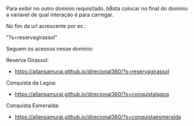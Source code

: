 Para exibir no outro dominio requisitado. bBsta colocar no final do dominio a variavel de qual interação é para carregar.

No fim da url acrescente por ex.: 

"?s=reservagirassol"

Seguem os acessos nesse dominio:

Reserva Girassol: 
* https://allansamurai.github.io/direcional360/?s=reservagirassol

Conquista da Lagoa:
* https://allansamurai.github.io/direcional360/?s=conquistalagoa

Conquista Esmeralda:
* https://allansamurai.github.io/direcional360/?s=conquistaesmeralda